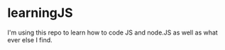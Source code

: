 # learningJS
I'm using this repo to learn how to code JS and node.JS as well as what ever else I find. 
